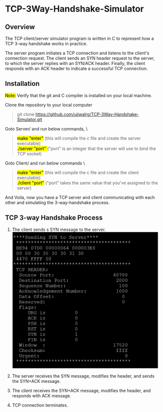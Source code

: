 # TCP-3Way-Handshake-Simulator
## Overview
The TCP client/server simulator program is written in C to represent how a TCP 3-way handshake works in practice. 

The server program initiates a TCP connection and listens to the client's connection request. The client sends an SYN header request to the server, to which the server replies with an SYN/ACK header. Finally, the client responds with an ACK header to indicate a successful TCP connection. 

## Installation

<mark>Note:</mark> Verify that the git and C compiler is installed on your local machine.

Clone the repository to your local computer
> git clone https://github.com/ujjwalrg/TCP-3Way-Handshake-Simulator.git

Goto Server/ and run below commands, \
> <mark>make "enter"</mark> (this will compile the c file and create the server executable)\
<mark>./server "port" </mark>("port" is an integer that the server will use to bind the TCP socket)

Goto Client/ and run below commands \
> <mark>make "enter"</mark> (this will compile the c file and create the client executable) \
<mark>./client "port"</mark> ("port" takes the same value that you've assigned to the server) 

And Voila, now you have a TCP server and client communicating with each other and simulating the 3-way-handshake process.

## TCP 3-way Handshake Process

1) The client sends s SYN message to the server.
    ![screenshot of the Syn message](images/client.png)

2) The server receives the SYN message, modifies the header, and sends the SYN+ACK message.

3) The client receives the SYN+ACK message, modifies the header, and responds with ACK message.

4) TCP connection terminates.




